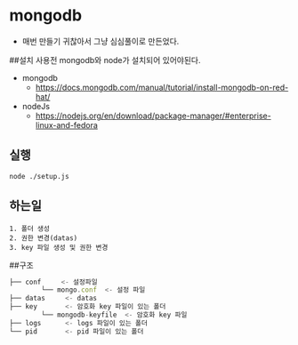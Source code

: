 # mongodb
 - 매번 만들기 귀찮아서 그냥 심심풀이로 만든었다.
 
##설치
 사용전 mongodb와 node가 설치되어 있어야된다.
 - mongodb
     - https://docs.mongodb.com/manual/tutorial/install-mongodb-on-red-hat/ 
 - nodeJs
    - https://nodejs.org/en/download/package-manager/#enterprise-linux-and-fedora

## 실행
```
node ./setup.js
```

## 하는일
    1. 폴더 생성
    2. 권한 변경(datas)
    3. key 파일 생성 및 권한 변경

##구조
```javascript
├── conf     <- 설정파일
        └── mongo.conf  <- 설정 파일        
├── datas     <- datas
├── key       <- 암호화 key 파일이 있는 폴더
        └── mongodb-keyfile  <- 암호화 key 파일
├── logs      <- logs 파일이 있는 폴더
└── pid       <- pid 파일이 있는 폴더
```
